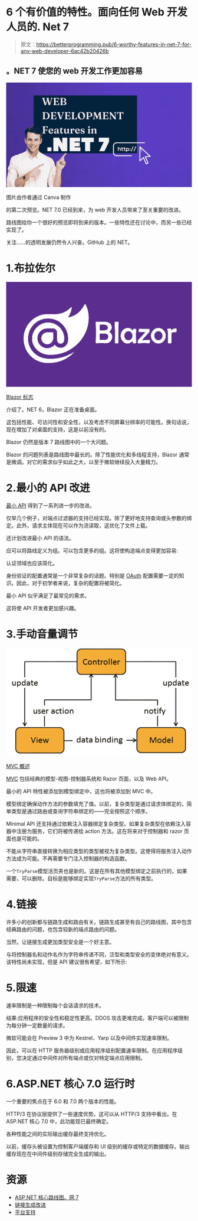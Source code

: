 # 6 个有价值的特性。面向任何 Web 开发人员的. Net 7

> 原文：<https://betterprogramming.pub/6-worthy-features-in-net-7-for-any-web-developer-6ac42b20426b>

## 。NET 7 使您的 web 开发工作更加容易

![](img/6899575bc4b071016a629b505a69b421.png)

图片由作者通过 Canva 制作

的第二次预览。NET 7.0 已经到来，为 web 开发人员带来了至关重要的改进。

路线图给你一个很好的预览即将到来的版本。一些特性还在讨论中，而另一些已经实现了。

关注……的透明发展仍然令人兴奋。GitHub 上的 NET。

# 1.布拉佐尔

![](img/bc69cd783254f04a37391f9848d9afa8.png)

[Blazor 标志](https://www.google.com/url?sa=i&url=https%3A%2F%2Fwww.tremplin-numerique.org%2Fde%2FWas-ist-das-Blazor-Web-Framework-von-Microsoft-und-sollten-Sie-es-verwenden%253F&psig=AOvVaw1gDcqRQzTllBjJunQAb0ao&ust=1654004965161000&source=images&cd=vfe&ved=0CAwQjRxqFwoTCID12uiuh_gCFQAAAAAdAAAAABAD)

介绍了。NET 6，Blazor 正在准备桌面。

这包括性能、可访问性和安全性，以及考虑不同屏幕分辨率的可能性。换句话说，现在增加了对桌面的支持，这是以前没有的。

Blazor 仍然是版本 7 路线图中的一个大问题。

Blazor 的问题列表是路线图中最长的。除了性能优化和多线程支持，Blazor 通常是微调。对它的需求似乎如此之大，以至于微软继续投入大量精力。

# 2.最小的 API 改进

[最小 API](https://docs.microsoft.com/en-us/aspnet/core/fundamentals/minimal-apis?view=aspnetcore-6.0) 得到了一系列进一步的改进。

仅举几个例子，对端点过滤器的支持已经实现。除了更好地支持查询或头参数的绑定。此外，请求主体现在可以作为流读取，这优化了文件上载。

还计划改进最小 API 的语法。

应可以将路线定义为组。可以包含更多的组。这将使构造端点变得更加容易:

认证领域也应该简化。

身份验证的配置通常是一个非常复杂的话题。特别是 [OAuth](https://fusionauth.io/learn/expert-advice/oauth/what-is-oauth?utm_campaign=Content%20Push%20Test%202%2F22&utm_source=ppc&utm_medium=google&utm_term=oauth%202&gclid=Cj0KCQjw1tGUBhDXARIsAIJx01lj8X2CMM4DrJn0jnSOXBH1mw2ISF01f8km6HtuVKeD3uMxMhgppOQaAreaEALw_wcB) 配置需要一定的知识。因此，对于初学者来说，复杂的配置将被简化。

最小 API 似乎满足了最常见的需求。

这将使 API 开发者更加感兴趣。

# 3.手动音量调节

![](img/79bca140dd71c59912d5c84752136bc8.png)

[MVC 概述](https://www.google.com/url?sa=i&url=https%3A%2F%2Fblogs.sap.com%2F2016%2F01%2F02%2Fan-insight-into-model-view-controller-mvc-in-the-context-of-sap-ui5%2F&psig=AOvVaw0WIfC41EhO9WW0i1iZzP3D&ust=1654005085769000&source=images&cd=vfe&ved=0CAwQjRxqFwoTCPC7q5-vh_gCFQAAAAAdAAAAABAe)

[MVC](https://blogs.sap.com/2016/01/02/an-insight-into-model-view-controller-mvc-in-the-context-of-sap-ui5/) 包括经典的模型-视图-控制器系统和 Razor 页面，以及 Web API。

最小的 API 特性被添加到模型绑定中，这也将被添加到 MVC 中。

模型绑定确保动作方法的参数填充了值。以前，复杂类型是通过请求体绑定的，简单类型是通过路由或查询字符串绑定的——完全按照这个顺序。

Minimal API 还支持通过依赖注入容器绑定复杂类型。如果复杂类型在依赖注入容器中注册为服务，它们将被传递给 action 方法。这在将来对于控制器和 razor 页面也是可能的。

不能从字符串直接转换为相应类型的类型被视为复杂类型。这使得将服务注入动作方法成为可能。不再需要专门注入控制器的构造函数。

一个`TryParse`模型活页夹也是新的。这是在所有其他模型绑定之前执行的，如果需要，可以删除。目标是能够绑定实现`TryParse`方法的所有类型。

# 4.链接

许多小的创新都与链路生成和路由有关。链路生成甚至有自己的路线图，其中包含经典路由的问题，也包含较新的端点路由的问题。

当然，让链接生成更加类型安全是一个好主意。

与将控制器名和动作名作为字符串传递不同，泛型和类型安全的变体绝对有意义。该特性尚未实现，但是 API 建议很有希望，如下所示:

# 5.限速

速率限制是一种限制每个会话请求的技术。

结果:应用程序的安全性和稳定性更高。DDOS 攻击更难完成。客户端可以被限制为每分钟一定数量的请求。

微软可能会在 Preview 3 中为 Kestrel、Yarp 以及中间件实现速率限制。

因此，可以在 HTTP 服务器级别或应用程序级别配置速率限制。在应用程序级别，您决定通过中间件对所有端点或仅对特定端点应用限制。

# 6.ASP.NET 核心 7.0 运行时

一个重要的焦点在于 6.0 和 7.0 两个版本的性能。

HTTP/3 在协议层提供了一些速度优势。这可以从 HTTP/3 支持中看出。在 ASP.NET 核心 7.0 中，此功能现已最终确定。

各种性能之间的实际输出缓存最终支持优化。

以前，缓存头被设置为控制客户端缓存和 UI 级别的缓存或特定的数据缓存。输出缓存现在在中间件级别存储完全生成的输出。

# 资源

*   [ASP.NET 核心路线图。网 7](https://github.com/dotnet/aspnetcore/issues/39504)
*   [链接生成改进](https://github.com/dotnet/aspnetcore/issues/38121)
*   [平台支持](https://dotnet.microsoft.com/en-us/platform/support/policy/dotnet-core#whats-covered)